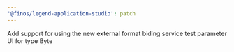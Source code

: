 ```yaml
---
'@finos/legend-application-studio': patch
---
```


Add support for using the new external format biding service test parameter UI for type Byte
